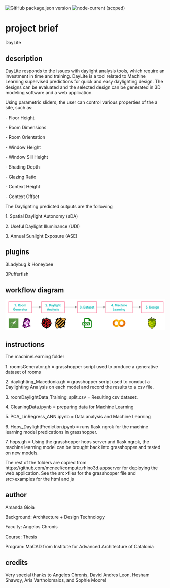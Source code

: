 ![GitHub package.json version](https://img.shields.io/github/package-json/v/mcneel/compute.rhino3d.appserver/main?label=version&style=flat-square)
![node-current (scoped)](https://img.shields.io/badge/dynamic/json?label=node&query=engines.node&url=https%3A%2F%2Fraw.githubusercontent.com%2Fmcneel%2Fcompute.rhino3d.appserver%2Fmain%2Fpackage.json&style=flat-square&color=dark-green)

# project brief
DayLite

## description
DayLite responds to the issues with daylight analysis tools, which require an investment in time and training. DayLite is a tool related to Machine Learning supervised predictions for quick and easy daylighting design. The designs can be evaluated and the selected design can be generated in 3D modeling software and a web application.
<p>Using parametric sliders, the user can control various properties of the a site, such as:</p>
<p>- Floor Height</p>
<p>- Room Dimensions</p>
<p>- Room Orientation</p>
<p>- Window Height</p> 
<p>- Window Sill Height</p>  
<p>- Shading Depth</p>
<p>- Glazing Ratio</p>
<p>- Context Height</p>
<p>- Context Offset </p>
<p>The Daylighting predicted outputs are the following</p> 
<p>1. Spatial Daylight Autonomy (sDA)</p>
<p>2. Useful Daylight Illuminance (UDI)</p>
<p>3. Annual Sunlight Exposure (ASE)</p>

## plugins
<p>3Ladybug & Honeybee</p>
<p>3Pufferfish</p>

## workflow diagram
![workflow](https://github.com/ama-gio/daylite/blob/main/wokflow.png?raw=true)

## instructions
<p>The machineLearning folder</p>
<p>1. roomsGenerator.gh =  grasshopper script used to produce a generative dataset of rooms</p>
<p>2. daylighting_Macedonia.gh = grasshopper script used to conduct a Daylighting Analysis on each model and record the results to a csv file.</p>
<p>3. roomDaylightData_Training_split.csv = Resulting csv dataset.</p>
<p>4. CleaningData.ipynb = preparing data for Machine Learning</p>
<p>5. PCA_LinRegress_ANN.ipynb = Data analysis and Machine Learning</p>
<p>6. Hops_DaylightPrediction.ipynb = runs flask ngrok for the machine learning model predications in grasshopper.</p>
<p>7. hops.gh = Using the grasshopper hops server and flask ngrok, the machine learning model can be brought back into grasshopper and tested on new models.</p>
<p>The rest of the folders are copied from https://github.com/mcneel/compute.rhino3d.appserver for deploying the web application. See the src>files for the grasshopper file and src>examples for the html and js</p>

## author
<p>Amanda Gioia</p>
<p>Background: Architecture + Design Technology</p>
<p>Faculty: Angelos Chronis </p>
<p>Course: Thesis</p>
<p>Program: MaCAD from Institute for Advanced Architecture of Catalonia</p>

## credits
Very special thanks to Angelos Chronis, David Andres Leon, Hesham Shawqy, Aris Vartholomaios, and Sophie Moore!
